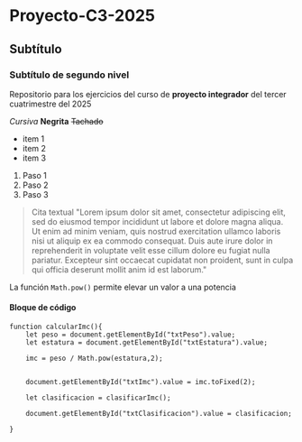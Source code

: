 # Proyecto-C3-2025
## Subtítulo
### Subtítulo de segundo nivel
Repositorio para los ejercicios del curso de **proyecto integrador** del tercer cuatrimestre del 2025

*Cursiva*
**Negrita**
~~Tachado~~

- item 1
- item 2
- item 3

1. Paso 1
2. Paso 2
3. Paso 3

> Cita textual
> "Lorem ipsum dolor sit amet, consectetur adipiscing elit, sed do eiusmod tempor incididunt ut labore et dolore magna aliqua. Ut enim ad minim veniam, quis nostrud exercitation ullamco laboris nisi ut aliquip ex ea commodo consequat. Duis aute irure dolor in reprehenderit in voluptate velit esse cillum dolore eu fugiat nulla pariatur. Excepteur sint occaecat cupidatat non proident, sunt in culpa qui officia deserunt mollit anim id est laborum."

La función `Math.pow()` permite elevar un valor a una potencia

#### Bloque de código

```
function calcularImc(){
    let peso = document.getElementById("txtPeso").value;
    let estatura = document.getElementById("txtEstatura").value;

    imc = peso / Math.pow(estatura,2);
    

    document.getElementById("txtImc").value = imc.toFixed(2);

    let clasificacion = clasificarImc();

    document.getElementById("txtClasificacion").value = clasificacion;

}
```